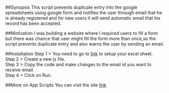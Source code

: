 ##Synopsis
This script prevents duplicate entry into the google spreadsheets using google form and notifies the user through email that he is already registered and for new users it will send automatic email that his record has been accepted.

##Motivation 
I was building a website where I required users to fill a form but there was chance that user might fill the form more than once,so the script prevents duplicate entry and also warns the user by sending an email.

##Installation
Step 1 > You need to go to [link](https://www.google.com/script/start/) to setup your excel sheet.<br/>
Step 2 > Create a new js file.<br/>
Step 3 > Copy the code and make changes to the email id you want to receive email.<br/>
Step 4 > Click on Run.<br/>

##More on App Scripts
You can visit the site [link](https://developers.google.com/apps-script/articles)

